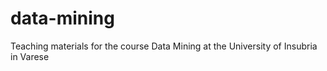 # data-mining
Teaching materials for the course Data Mining at the University of Insubria in Varese
